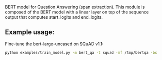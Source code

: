 BERT model for Question Answering (span extraction).
This module is composed of the BERT model with a linear layer on top of the sequence output that computes start_logits and end_logits.

## Example usage:

Fine-tune the bert-large-uncased on SQuAD v1.1:
```bash
python examples/train_model.py -m bert_qa -t squad -mf /tmp/bertqa -bs 10 -tr 320 -lr 3e-5 --bert_model bert-large-uncased --do_lower_case -eps 2
```

